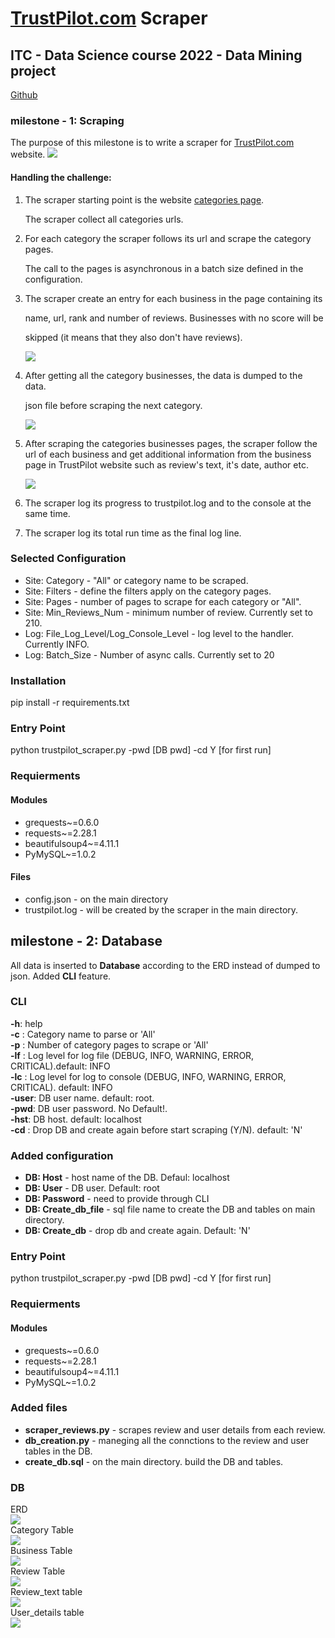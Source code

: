 # [TrustPilot.com](https://www.trustpilot.com) Scraper
## ITC - Data Science course 2022 - Data Mining project

[Github](https://github.com/aylior/ITC-DataMining.git)

### milestone - 1: Scraping
The purpose of this milestone is to write a scraper for [TrustPilot.com](https://www.trustpilot.com) website.
<img src="img/tp.png"/>

#### Handling the challenge:

1. The scraper starting point is the website [categories page](https://www.trustpilot.com/categories).

   The scraper collect all categories urls.


2. For each category the scraper follows its url and scrape the category pages.

   The call to the pages is asynchronous in a batch size defined in the configuration.


3. The scraper create an entry for each business in the page containing its

   name, url, rank and number of reviews. Businesses with no score will be 
   
   skipped (it means that they also don't have reviews).

   <img src="img/tpb.png"/>


4. After getting all the category businesses, the data is dumped to the data.

   json file before scraping the next category.

   <img src="img/data.png"/>


5. After scraping the categories businesses pages, the scraper follow the url of each business 
   and get additional information from the business page in TrustPilot website 
   such as review's text, it's date, author etc.

   <img src="img/tpr.png"/>


6. The scraper log its progress to trustpilot.log and to the console at the same time.


7. The scraper log its total run time as the final log line.


### Selected Configuration
* Site: Category - "All" or category name to be scraped.
* Site: Filters - define the filters apply on the category pages.
* Site: Pages - number of pages to scrape for each category or "All".
* Site: Min_Reviews_Num - minimum number of review. Currently set to 210.
* Log: File_Log_Level/Log_Console_Level - log level to the handler. Currently INFO.
* Log: Batch_Size - Number of async calls. Currently set to 20


### <b>Installation</b>
pip install -r requirements.txt

### <b>Entry Point</b>
python trustpilot_scraper.py -pwd [DB pwd] -cd Y [for first run]

### <b>Requierments</b>
#### <b>Modules</b>
* grequests~=0.6.0
* requests~=2.28.1
* beautifulsoup4~=4.11.1
* PyMySQL~=1.0.2
#### <b>Files</b>
* config.json - on the main directory
* trustpilot.log - will be created by the scraper in the main directory.

## <b>milestone - 2: Database</b>
All data is inserted to <b>Database</b> according to the ERD instead of dumped to json.
Added <b>CLI</b> feature. 


### <b>CLI</b>
<b>-h</b>: help<br>
<b>-c</b> :   Category name to parse or 'All'<br>
<b>-p</b> :   Number of category pages to scrape or 'All'<br>
<b>-lf</b> :  Log level for log file (DEBUG, INFO, WARNING, ERROR, CRITICAL).default: INFO<br>
<b>-lc</b>  : Log level for log to console (DEBUG, INFO, WARNING, ERROR, CRITICAL). default: INFO<br>
<b>-user</b>: DB user name. default: root.<br>
<b>-pwd</b>: DB user password. No Default!.<br>
<b>-hst</b>:  DB host. default: localhost<br>
<b>-cd</b> :  Drop DB and create again before start scraping (Y/N). default: 'N'<br>

### <b>Added configuration</b>
* <b>DB: Host</b> - host name of the DB. Defaul: localhost
* <b>DB: User</b> - DB user. Default: root
* <b>DB: Password</b> - need to provide through CLI
* <b>DB: Create_db_file</b> - sql file name to create the DB and tables on main directory.
* <b>DB: Create_db</b> - drop db and create again. Default: 'N'


### <b>Entry Point</b>
python trustpilot_scraper.py -pwd [DB pwd] -cd Y [for first run]

### <b>Requierments</b>
#### <b>Modules</b>
* grequests~=0.6.0
* requests~=2.28.1
* beautifulsoup4~=4.11.1
* PyMySQL~=1.0.2
### <b>Added files</b>
* <b>scraper_reviews.py</b> - scrapes review and user details from each review.
* <b>db_creation.py</b> - maneging all the connctions to the review and user tables in the DB.
* <b>create_db.sql</b> - on the main directory. build the DB and tables.

### <b>DB</b><br>
ERD<br>
<img src="img/ERD.png"><br>
Category Table<br>
<img src="img/category_tbl.png"><br>
Business Table<br>
<img src="img/business_tbl.png"><br>
Review Table<br>
<img src="img/review_tbl.png"><br>
Review_text table<br>
<img src="img/review_text_tbl.png"><br>
User_details table<br>
<img src="img/user_details_tbl.png"><br>


